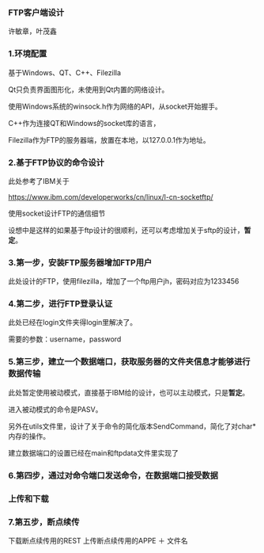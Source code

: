 ### FTP客户端设计

许敏章，叶茂鑫



### 1.环境配置

基于Windows、QT、C++、Filezilla

Qt只负责界面图形化，未使用到Qt内置的网络设计。

使用Windows系统的winsock.h作为网络的API，从socket开始握手。

C++作为连接QT和Windows的socket库的语言，

Filezilla作为FTP的服务器端，放置在本地，以127.0.0.1作为地址。



### 2.基于FTP协议的命令设计

此处参考了IBM关于

https://www.ibm.com/developerworks/cn/linux/l-cn-socketftp/

使用socket设计FTP的通信细节

设想中是这样的如果基于ftp设计的很顺利，还可以考虑增加关于sftp的设计，**暂定**。



### 3.第一步，安装FTP服务器增加FTP用户

此处设计的FTP，使用filezilla，增加了一个ftp用户jh，密码对应为1233456



### 4.第二步，进行FTP登录认证

此处已经在login文件夹得login里解决了。

需要的参数：username，password



### 5.第三步，建立一个数据端口，获取服务器的文件夹信息才能够进行数据传输

此处暂定使用被动模式，直接基于IBM给的设计，也可以主动模式，只是**暂定**。

进入被动模式的命令是PASV。

另外在utils文件里，设计了关于命令的简化版本SendCommand，简化了对char*内存的操作。

建立数据端口的设置已经在main和ftpdata文件里实现了

### 6.第四步，通过对命令端口发送命令，在数据端口接受数据

### 上传和下载
### 7.第五步，断点续传
下载断点续传用的REST
上传断点续传用的APPE ＋ 文件名



